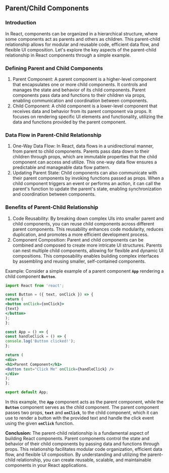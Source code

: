 

## Parent/Child Components

### Introduction

In React, components can be organized in a hierarchical structure, where some components act as parents and others as children. This parent-child relationship allows for modular and reusable code, efficient data flow, and flexible UI composition. Let's explore the key aspects of the parent-child relationship in React components through a simple example.

### Defining Parent and Child Components

1. Parent Component: A parent component is a higher-level component that encapsulates one or more child components. It controls and manages the state and behavior of its child components. Parent components pass data and functions to their children via props, enabling communication and coordination between components.
2. Child Component: A child component is a lower-level component that receives data and behavior from its parent component via props. It focuses on rendering specific UI elements and functionality, utilizing the data and functions provided by the parent component.

### Data Flow in Parent-Child Relationship

1. One-Way Data Flow: In React, data flows in a unidirectional manner, from parent to child components. Parents pass data down to their children through props, which are immutable properties that the child component can access and utilize. This one-way data flow ensures a predictable and manageable data flow pattern.
2. Updating Parent State: Child components can also communicate with their parent components by invoking functions passed as props. When a child component triggers an event or performs an action, it can call the parent's function to update the parent's state, enabling synchronization and coordination between components.

### Benefits of Parent-Child Relationship

1. Code Reusability: By breaking down complex UIs into smaller parent and child components, you can reuse child components across different parent components. This reusability enhances code modularity, reduces duplication, and promotes a more efficient development process.
2. Component Composition: Parent and child components can be combined and composed to create more intricate UI structures. Parents can nest multiple child components, allowing for flexible and dynamic UI compositions. This composability enables building complex interfaces by assembling and reusing smaller, self-contained components.

Example:
Consider a simple example of a parent component **`App`** rendering a child component **`Button`**.

```jsx
import React from 'react';

const Button = ({ text, onClick }) => {
return (
<button onClick={onClick}>
{text}
</button>
);
};

const App = () => {
const handleClick = () => {
console.log('Button clicked!');
};

return (
<div>
<h1>Parent Component</h1>
<Button text="Click Me" onClick={handleClick} />
</div>
);
};

export default App;
```

In this example, the **`App`** component acts as the parent component, while the **`Button`** component serves as the child component. The parent component passes two props, **`text`** and **`onClick`**, to the child component, which it can use to render a button with the provided text and handle the click event using the given **`onClick`** function.

**Conclusion:** The parent-child relationship is a fundamental aspect of building React components. Parent components control the state and behavior of their child components by passing data and functions through props. This relationship facilitates modular code organization, efficient data flow, and flexible UI composition. By understanding and utilizing the parent-child relationship, you can create reusable, scalable, and maintainable components in your React applications.